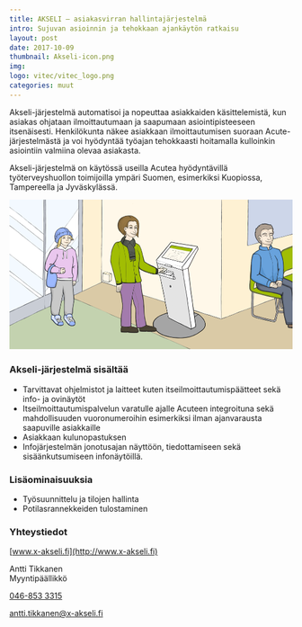 ```yaml
---
title: AKSELI – asiakasvirran hallintajärjestelmä
intro: Sujuvan asioinnin ja tehokkaan ajankäytön ratkaisu
layout: post
date: 2017-10-09
thumbnail: Akseli-icon.png
img: 
logo: vitec/vitec_logo.png
categories: muut
---
```


Akseli-järjestelmä automatisoi ja nopeuttaa asiakkaiden käsittelemistä, kun asiakas ohjataan ilmoittautumaan ja 
saapumaan asiointipisteeseen  itsenäisesti. Henkilökunta näkee asiakkaan ilmoittautumisen suoraan Acute-järjestelmästä 
ja voi hyödyntää työajan tehokkaasti hoitamalla kulloinkin asiointiin valmiina olevaa asiakasta.  

Akseli-järjestelmä on käytössä useilla Acutea hyödyntävillä työterveyshuollon toimijoilla ympäri Suomen, 
esimerkiksi Kuopiossa, Tampereella ja Jyväskylässä.

![Akseli image](/portfolio/x-akseli/Akseli-ilmoittautuminen.png)

### Akseli-järjestelmä sisältää

- Tarvittavat ohjelmistot ja laitteet kuten itseilmoittautumispäätteet sekä info- ja ovinäytöt
- Itseilmoittautumispalvelun varatulle ajalle Acuteen integroituna sekä mahdollisuuden vuoronumeroihin esimerkiksi ilman ajanvarausta saapuville asiakkaille
- Asiakkaan kulunopastuksen
- Infojärjestelmän jonotusajan näyttöön, tiedottamiseen sekä sisäänkutsumiseen infonäytöillä.

### Lisäominaisuuksia

- Työsuunnittelu ja tilojen hallinta
- Potilasrannekkeiden tulostaminen

### Yhteystiedot

[www.x-akseli.fi](http://www.x-akseli.fi)  

Antti Tikkanen  
Myyntipäällikkö  

[046-853 3315](tel:0468533315)  

[antti.tikkanen@x-akseli.fi](mailto://antti.tikkanen@x-akseli.fi)

